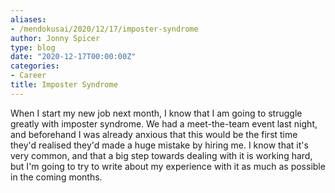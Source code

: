 ```yaml
---
aliases:
- /mendokusai/2020/12/17/imposter-syndrome
author: Jonny Spicer
type: blog
date: "2020-12-17T00:00:00Z"
categories:
- Career
title: Imposter Syndrome
---
```

When I start my new job next month, I know that I am going to struggle greatly with imposter syndrome. We had a meet-the-team event last night, and beforehand I was already anxious
that this would be the first time they'd realised they'd made a huge mistake by hiring me. I know that it's very common, and that a big step towards dealing with it is working hard,
but I'm going to try to write about my experience with it as much as possible in the coming months.
